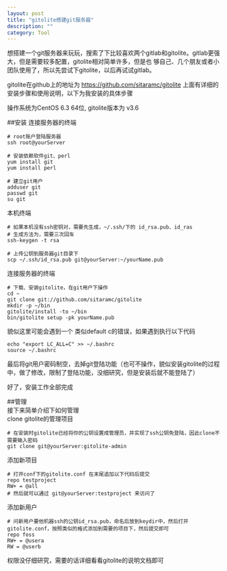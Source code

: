 ```yaml
---
layout: post
title: "gitolite搭建git服务器"
description: ""
category: Tool
---
```


想搭建一个git服务器来玩玩，搜索了下比较喜欢两个gitlab和gitolite。gitlab更强大，但是需要较多配置，gitolite相对简单许多，但是也
够自己、几个朋友或者小团队使用了，所以先尝试下gitolite，以后再试试gitlab。

gitolite在github上的地址为 https://github.com/sitaramc/gitolite
上面有详细的安装步骤和使用说明，以下为我安装的具体步骤

操作系统为CentOS 6.3 64位, gitolite版本为 v3.6

##安装
连接服务器的终端  

	# root账户登陆服务器  
	ssh root@yourServer

	# 安装依赖软件git、perl  
	yum install git  
	yum install perl

	# 建立git用户  
	adduser git  
	passwd git  
	su git  

本机终端  

	# 如果本机没有ssh密钥对，需要先生成，~/.ssh/下的 id_rsa.pub、id_ras  
	# 生成方法为，需要三次回车  
	ssh-keygen -t rsa

	# 上传公钥到服务器git目录下  
	scp ~/.ssh/id_rsa.pub git@yourServer:~/yourName.pub  


连接服务器的终端  
 
	# 下载、安装gitolite，在git用户下操作  
	cd ~  
	git clone git://github.com/sitaramc/gitolite  
	mkdir -p ~/bin  
	gitolite/install -to ~/bin  
	bin/gitolite setup -pk yourName.pub  
  
貌似这里可能会遇到一个 类似default c的错误，如果遇到执行以下代码  

	echo "export LC_ALL=C" >> ~/.bashrc  
	source ~/.bashrc  

最后将git用户密码制空，去掉git登陆功能（也可不操作，貌似安装gitolite的过程中，做了修改，限制了登陆功能，没细研究，但是安装后就不能登陆了）

好了，安装工作全部完成

##管理  
接下来简单介绍下如何管理  
clone gitolite的管理项目  

	# 在安装时gitolite已经将你的公钥设置成管理员，并实现了ssh公钥免登陆，因此clone不需要输入密码  
	git clone git@yourServer:gitolite-admin  

添加新项目  

	# 打开conf下的gitolite.conf 在末尾追加以下代码后提交  
	repo testproject  
	RW+ = @all  
	# 然后就可以通过 git@yourServer:testproject 来访问了  


添加新用户  
 
	# 问新用户要他机器ssh的公钥id_rsa.pub，命名后放到keydir中，然后打开gitolite.conf，按照类似的格式添加到需要的项目下，然后提交即可  
	repo foss  
	RW+ = @usera  
	RW = @userb  

权限没仔细研究，需要的话详细看看gitolite的说明文档即可

